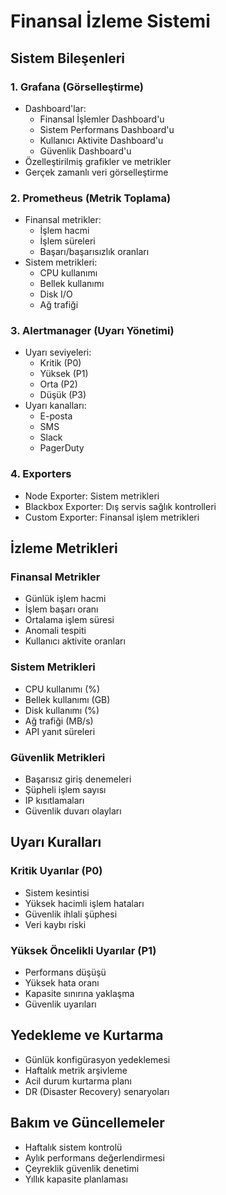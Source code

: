 # Finansal İzleme Sistemi

## Sistem Bileşenleri

### 1. Grafana (Görselleştirme)
- Dashboard'lar:
  - Finansal İşlemler Dashboard'u
  - Sistem Performans Dashboard'u
  - Kullanıcı Aktivite Dashboard'u
  - Güvenlik Dashboard'u
- Özelleştirilmiş grafikler ve metrikler
- Gerçek zamanlı veri görselleştirme

### 2. Prometheus (Metrik Toplama)
- Finansal metrikler:
  - İşlem hacmi
  - İşlem süreleri
  - Başarı/başarısızlık oranları
- Sistem metrikleri:
  - CPU kullanımı
  - Bellek kullanımı
  - Disk I/O
  - Ağ trafiği

### 3. Alertmanager (Uyarı Yönetimi)
- Uyarı seviyeleri:
  - Kritik (P0)
  - Yüksek (P1)
  - Orta (P2)
  - Düşük (P3)
- Uyarı kanalları:
  - E-posta
  - SMS
  - Slack
  - PagerDuty

### 4. Exporters
- Node Exporter: Sistem metrikleri
- Blackbox Exporter: Dış servis sağlık kontrolleri
- Custom Exporter: Finansal işlem metrikleri

## İzleme Metrikleri

### Finansal Metrikler
- Günlük işlem hacmi
- İşlem başarı oranı
- Ortalama işlem süresi
- Anomali tespiti
- Kullanıcı aktivite oranları

### Sistem Metrikleri
- CPU kullanımı (%)
- Bellek kullanımı (GB)
- Disk kullanımı (%)
- Ağ trafiği (MB/s)
- API yanıt süreleri

### Güvenlik Metrikleri
- Başarısız giriş denemeleri
- Şüpheli işlem sayısı
- IP kısıtlamaları
- Güvenlik duvarı olayları

## Uyarı Kuralları

### Kritik Uyarılar (P0)
- Sistem kesintisi
- Yüksek hacimli işlem hataları
- Güvenlik ihlali şüphesi
- Veri kaybı riski

### Yüksek Öncelikli Uyarılar (P1)
- Performans düşüşü
- Yüksek hata oranı
- Kapasite sınırına yaklaşma
- Güvenlik uyarıları

## Yedekleme ve Kurtarma
- Günlük konfigürasyon yedeklemesi
- Haftalık metrik arşivleme
- Acil durum kurtarma planı
- DR (Disaster Recovery) senaryoları

## Bakım ve Güncellemeler
- Haftalık sistem kontrolü
- Aylık performans değerlendirmesi
- Çeyreklik güvenlik denetimi
- Yıllık kapasite planlaması 